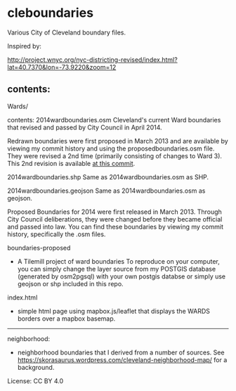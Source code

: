 cleboundaries
=============


Various City of Cleveland boundary files. 

Inspired by: 

http://project.wnyc.org/nyc-districting-revised/index.html?lat=40.7370&lon=-73.9220&zoom=12

contents: 
---------------------------------------
Wards/ 

contents: 
2014wardboundaries.osm Cleveland's current Ward boundaries that revised and passed by City Council in April 2014.

Redrawn boundaries were first proposed in March 2013 and are available by viewing my commit history and using the proposedboundaries.osm file. They were revised a 2nd time (primarily consisting of changes to Ward 3). This 2nd revision is available [at this commit](https://github.com/skorasaurus/cleboundaries/commit/0a7355026a1daf1b7c4c5d6aacafcc8ad5887c1e). 

2014wardboundaries.shp 
Same as 2014wardboundaries.osm as SHP. 

2014wardboundaries.geojson
Same as 2014wardboundaries.osm as geojson. 

Proposed Boundaries for 2014 were first released in March 2013. Through City Council deliberations, they were changed before they became official and passed into law. You can find these boundaries by viewing my commit history, specifically the .osm files.  

boundaries-proposed
- A Tilemill project of ward boundaries
To reproduce on your computer, you can simply change the layer source from my POSTGIS database (generated by osm2pgsql) with your own postgis databse or simply use geojson or shp included in this repo. 

index.html 
- simple html page using mapbox.js/leaflet that displays the WARDS borders over a mapbox basemap. 

---------------------------------------
neighborhood: 

- neighborhood boundaries that I derived from a number of sources. See https://skorasaurus.wordpress.com/cleveland-neighborhood-map/ for a background. 

License:
CC BY 4.0
